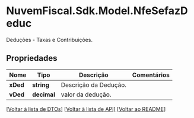 # NuvemFiscal.Sdk.Model.NfeSefazDeduc
Deduções - Taxas e Contribuições.

## Propriedades

Nome | Tipo | Descrição | Comentários
------------ | ------------- | ------------- | -------------
**xDed** | **string** | Descrição da Dedução. | 
**vDed** | **decimal** | valor da dedução. | 

[[Voltar à lista de DTOs]](../README.md#documentation-for-models) [[Voltar à lista de API]](../README.md#documentation-for-api-endpoints) [[Voltar ao README]](../README.md)

